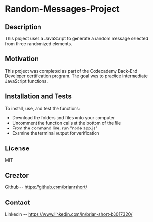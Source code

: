 # Random-Messages-Project

## Description

This project uses a JavaScript to generate a random message selected from three randomized elements. 

## Motivation

This project was completed as part of the Codecademy Back-End Developer certification program. The goal was to practice intermediate JavaScript functions. 

## Installation and Tests

To install, use, and test the functions:

* Download the folders and files onto your computer
* Uncomment the function calls at the bottom of the file
* From the command line, run "node app.js" 
* Examine the terminal output for verification

## License

MIT

## Creator

Github -- https://github.com/brianrshort/

## Contact

LinkedIn -- https://www.linkedin.com/in/brian-short-b3017320/